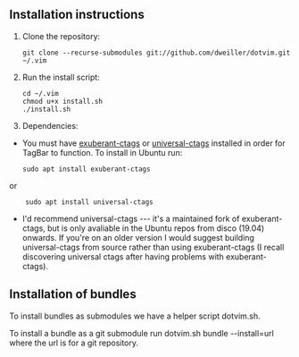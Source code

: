 Installation instructions
-------------------------

1.  Clone the repository:

		git clone --recurse-submodules git://github.com/dweiller/dotvim.git ~/.vim
2.  Run the install script:

		cd ~/.vim
		chmod u+x install.sh
		./install.sh
3. Dependencies:
  - You must have [exuberant-ctags](http://ctags.sourceforge.net/ctags.html) or [universal-ctags](http://github.com/universal-ctags/ctags) installed in order for TagBar to function. To install in Ubuntu run:

		sudo apt install exuberant-ctags

or

		sudo apt install universal-ctags

  - I'd recommend universal-ctags --- it's a maintained fork of exuberant-ctags, but is only avaliable in the Ubuntu repos from disco (19.04) onwards. If you're on an older version I would suggest building universal-ctags from source rather than using exuberant-ctags (I recall discovering universal ctags after having problems with exuberant-ctags).

Installation of bundles
-----------------------

To install bundles as submodules we have a helper script dotvim.sh.

To install a bundle as a git submodule run
		dotvim.sh bundle --install=url
where the url is for a git repository.
